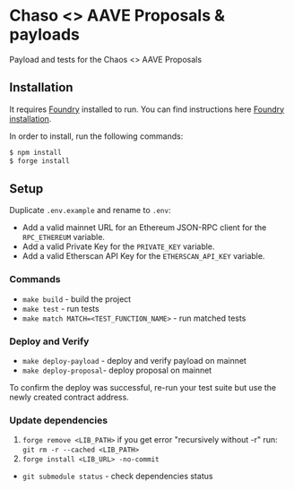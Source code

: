 # Chaso <> AAVE Proposals & payloads

Payload and tests for the Chaos <> AAVE Proposals

## Installation

It requires [Foundry](https://github.com/gakonst/foundry) installed to run. You can find instructions here [Foundry installation](https://github.com/gakonst/foundry#installation).

In order to install, run the following commands:

```sh
$ npm install
$ forge install
```

## Setup

Duplicate `.env.example` and rename to `.env`:

- Add a valid mainnet URL for an Ethereum JSON-RPC client for the `RPC_ETHEREUM` variable.
- Add a valid Private Key for the `PRIVATE_KEY` variable.
- Add a valid Etherscan API Key for the `ETHERSCAN_API_KEY` variable.

### Commands

- `make build` - build the project
- `make test` - run tests
- `make match MATCH=<TEST_FUNCTION_NAME>` - run matched tests

### Deploy and Verify

- `make deploy-payload` - deploy and verify payload on mainnet
- `make deploy-proposal`- deploy proposal on mainnet

To confirm the deploy was successful, re-run your test suite but use the newly created contract address.

### Update dependencies

1. `forge remove <LIB_PATH>`
   if you get error "recursively without -r" run: `git rm -r --cached <LIB_PATH>`
2. `forge install <LIB_URL> -no-commit`

- `git submodule status` - check dependencies status
